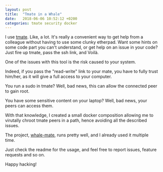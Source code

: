 ```yaml
---
layout: post
title:  "Tmate in a Whale"
date:   2018-06-06 10:52:12 +0200
categories: tmate security docker
---
```


I use [tmate](https://tmate.io/). Like, a lot. It's really a
convenient way to get help from a colleague without having
to use some clunky etherpad. Want some hints on some code part
you can't understand, or get help on an issue in your code?
Just fire up tmate, pass the ssh link, and Voilà.

One of the issues with this tool is the risk caused to your system.

Indeed, if you pass the "read-write" link to your mate, you have to
fully trust him/her, as it will give a full access to your computer.

You run a sudo in tmate? Well, bad news, this can allow the connected peer
to gain root.

You have some sensitive content on your laptop? Well, bad news, your peers
can access them.

With that knowledge, I created a small docker composition allowing me to
virutally chroot tmate peers in a path, hence avoiding all the described
issues.

The project, [whale-mate](https://github.com/cjeanner/docker-tmate-client),
runs pretty well, and I already used it multiple time.

Just check the readme for the usage, and feel free to report issues, feature
requests and so on.

Happy hacking!
